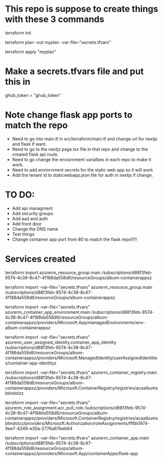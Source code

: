 # This repo is suppose to create things with these 3 commands

terraform init

terraform plan -out myplan -var-file="secrets.tfvars"

terraform apply "myplan"


# Make a secrets.tfvars file and put this in

ghub_token = "ghub_token"


# Note change flask app ports to match the repo
- Need to go into main.tf in src/terraform/main.tf and change url for nextjs and flask if want.
- Need to go to the nextjs page.tsx file in that repo and change to the created flask api route.
- Need to go change the enviornment varialbes in each repo to make it work.
- Need to add enviornment secrets for the static web app so it will work
- Add the tenant id to staticwebapp.json file for auth in nextjs if change.


# TO DO:
- Add api managment
- Add security groups 
- Add aad and auth
- Add front door
- Change the DNS name 
- Test things
- Change container app port from 80 to match the flask repo!!!!!



# Services created

terraform import azurerm_resource_group.main /subscriptions/d88f3feb-9574-4c38-8c47-4f188da558d6/resourceGroups/album-containerappsz


terraform import -var-file="secrets.tfvars" azurerm_resource_group.main /subscriptions/d88f3feb-9574-4c38-8c47-4f188da558d6/resourceGroups/album-containerappsz


terraform import -var-file="secrets.tfvars" azurerm_container_app_environment.main /subscriptions/d88f3feb-9574-4c38-8c47-4f188da558d6/resourceGroups/album-containerappsz/providers/Microsoft.App/managedEnvironments/env-album-containerappsz

terraform import -var-file="secrets.tfvars" azurerm_user_assigned_identity.container_app_identity /subscriptions/d88f3feb-9574-4c38-8c47-4f188da558d6/resourceGroups/album-containerappsz/providers/Microsoft.ManagedIdentity/userAssignedIdentities/container-app-identityz


terraform import -var-file="secrets.tfvars" azurerm_container_registry.main /subscriptions/d88f3feb-9574-4c38-8c47-4f188da558d6/resourceGroups/album-containerappsz/providers/Microsoft.ContainerRegistry/registries/acaalbumsbtindolzz

terraform import -var-file="secrets.tfvars" azurerm_role_assignment.acr_pull_role /subscriptions/d88f3feb-9574-4c38-8c47-4f188da558d6/resourceGroups/album-containerappsz/providers/Microsoft.ContainerRegistry/registries/acaalbumsbtindolzz/providers/Microsoft.Authorization/roleAssignments/ff6b0974-9ee7-4249-e30a-2776a67beb64


terraform import -var-file="secrets.tfvars" azurerm_container_app.main /subscriptions/d88f3feb-9574-4c38-8c47-4f188da558d6/resourceGroups/album-containerappsz/providers/Microsoft.App/containerApps/flask-app
